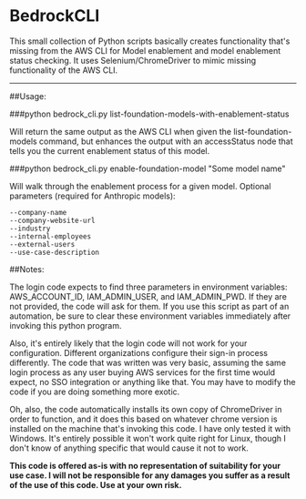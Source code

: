 # BedrockCLI
This small collection of Python scripts basically creates functionality that's missing from the AWS CLI for Model enablement and model enablement status checking.  It uses Selenium/ChromeDriver to mimic missing functionality of the AWS CLI. 

---
##Usage:

###python bedrock_cli.py list-foundation-models-with-enablement-status

Will return the same output as the AWS CLI when given the list-foundation-models command, but enhances the output with an accessStatus node that tells you the current enablement status of this model.

###python bedrock_cli.py enable-foundation-model "Some model name"

Will walk through the enablement process for a given model.  Optional parameters (required for Anthropic models):

	--company-name
	--company-website-url
	--industry
	--internal-employees
	--external-users
	--use-case-description

##Notes:

The login code expects to find three parameters in environment variables: AWS_ACCOUNT_ID, IAM_ADMIN_USER, and IAM_ADMIN_PWD.  If they are not provided, the code will ask for them.  If you use this script as part of an automation, be sure to clear these environment variables immediately after invoking this python program.

Also, it's entirely likely that the login code will not work for your configuration.  Different organizations configure their sign-in process differently.  The code that was written was very basic, assuming the same login process as any user buying AWS services for the first time would expect, no SSO integration or anything like that.  You may have to modify the code if you are doing something more exotic.

Oh, also, the code automatically installs its own copy of ChromeDriver in order to function, and it does this based on whatever chrome version is installed on the machine that's invoking this code.  I have only tested it with Windows.  It's entirely possible it won't work quite right for Linux, though I don't know of anything specific that would cause it not to work.

**This code is offered as-is with no representation of suitability for your use case.  I will not be responsible for any damages you suffer as a result of the use of this code.  Use at your own risk.**